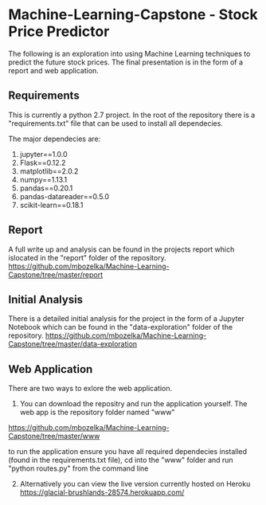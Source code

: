 # Machine-Learning-Capstone - Stock Price Predictor
The following is an exploration into using Machine Learning techniques to predict the future stock prices. The final presentation is in the form of a report and web application.

## Requirements
This is currently a python 2.7 project. In the root of the repository there is a "requirements.txt" file that can be used to install all dependecies. 

The major dependecies are:
1. jupyter==1.0.0
2. Flask==0.12.2
3. matplotlib==2.0.2
4. numpy==1.13.1
5. pandas==0.20.1
6. pandas-datareader==0.5.0
7. scikit-learn==0.18.1

## Report
A full write up and analysis can be found in the projects report which islocated in the "report" folder of the repository.
https://github.com/mbozelka/Machine-Learning-Capstone/tree/master/report

## Initial Analysis
There is a detailed initial analysis for the project in the form of a Jupyter Notebook which can be found in the "data-exploration" folder of the repository.
https://github.com/mbozelka/Machine-Learning-Capstone/tree/master/data-exploration

## Web Application
There are two ways to exlore the web application.

1. You can download the repositry and run the application yourself. The web app is the repository folder named "www"

https://github.com/mbozelka/Machine-Learning-Capstone/tree/master/www

to run the application ensure you have all required dependecies installed (found in the requirements.txt file), cd into the "www" folder and run "python routes.py" from the command line

2. Alternatively you can view the live version currently hosted on Heroku
https://glacial-brushlands-28574.herokuapp.com/


